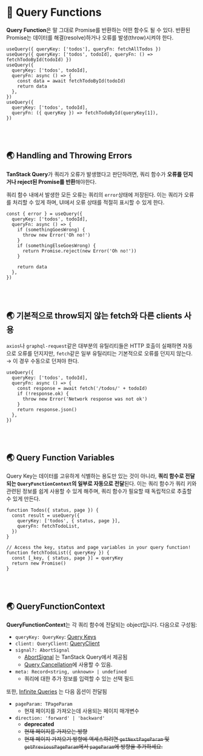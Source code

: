 # 🐳 Query Functions

**Query Function**은 말 그대로 Promise를 반환하는 어떤 함수도 될 수 있다. 반환된 Promise는 데이터를 해결(resolve)하거나 오류를 발생(throw)시켜야 한다.

```tsx
useQuery({ queryKey: ['todos'], queryFn: fetchAllTodos })
useQuery({ queryKey: ['todos', todoId], queryFn: () => fetchTodoById(todoId) })
useQuery({
  queryKey: ['todos', todoId],
  queryFn: async () => {
    const data = await fetchTodoById(todoId)
    return data
  },
})
useQuery({
  queryKey: ['todos', todoId],
  queryFn: ({ queryKey }) => fetchTodoById(queryKey[1]),
})
```

<br/><br/>

## 🌏 Handling and Throwing Errors

**TanStack Query**가 쿼리가 오류가 발생했다고 판단하려면, 쿼리 함수가 **오류를 던지거나 reject된 Promise를 반환**해야한다.

쿼리 함수 내에서 발생한 모든 오류는 쿼리의 `error`상태에 저장된다. 이는 쿼리가 오류를 처리할 수 있게 하며, UI에서 오류 상태를 적절히 표시할 수 있게 한다.

```tsx
const { error } = useQuery({
  queryKey: ['todos', todoId],
  queryFn: async () => {
    if (somethingGoesWrong) {
      throw new Error('Oh no!')
    }
    if (somethingElseGoesWrong) {
      return Promise.reject(new Error('Oh no!'))
    }

    return data
  },
})
```

<br/><br/>

## 🌏 기본적으로 throw되지 않는 fetch와 다른 clients 사용

`axios`나 `graphql-request`같은 대부분의 유틸리티들은 HTTP 호출이 실패하면 자동으로 오류를 던지지만, `fetch`같은 일부 유틸리티는 기본적으로 오류를 던지지 않는다. → 이 경우 수동으로 던져야 한다.

```tsx
useQuery({
  queryKey: ['todos', todoId],
  queryFn: async () => {
    const response = await fetch('/todos/' + todoId)
    if (!response.ok) {
      throw new Error('Network response was not ok')
    }
    return response.json()
  },
})
```

<br/><br/>

## 🌏 Query Function Variables

Query Key는 데이터를 고유하게 식별하는 용도만 있는 것이 아니라, **쿼리 함수로 전달되는 `QueryFunctionContext`의 일부로 자동으로 전달**된다. 이는 쿼리 함수가 쿼리 키와 관련된 정보를 쉽게 사용할 수 있게 해주며, 쿼리 함수가 필요할 때 독립적으로 추출할 수 있게 만든다.

```tsx
function Todos({ status, page }) {
  const result = useQuery({
    queryKey: ['todos', { status, page }],
    queryFn: fetchTodoList,
  })
}

// Access the key, status and page variables in your query function!
function fetchTodoList({ queryKey }) {
  const [_key, { status, page }] = queryKey
  return new Promise()
}
```

<br/><br/>

## 🌏 QueryFunctionContext

**QueryFunctionContext**는 각 쿼리 함수에 전달되는 object입니다. 다음으로 구성됨:

- `queryKey: QueryKey`: [Query Keys](https://tanstack.com/query/v5/docs/framework/react/guides/query-keys)
- `client: QueryClient`: [QueryClient](https://tanstack.com/query/v5/docs/reference/QueryClient)
- `signal?: AbortSignal`
  - [AbortSignal](https://developer.mozilla.org/en-US/docs/Web/API/AbortSignal) 는 TanStack Query에서 제공됨
  - [Query Cancellation](https://tanstack.com/query/v5/docs/framework/react/guides/query-cancellation)에 사용할 수 있음.
- `meta: Record<string, unknown> | undefined`
  - 쿼리에 대한 추가 정보를 입력할 수 있는 선택 필드

또한, [Infinite Queries](https://tanstack.com/query/v5/docs/framework/react/guides/infinite-queries) 는 다음 옵션이 전달됨

- `pageParam: TPageParam`
  - 현재 페이지를 가져오는데 사용되는 페이지 매개변수
- `direction: 'forward' | 'backward'`
  - **deprecated**
  - ~~현재 페이지를 가져오는 방향~~
  - ~~현재 페이지 가져오기 방향에 액세스하려면 `getNextPageParam` 및 `getPreviousPageParam`에서 `pageParam`에 방향을 추가하세요.~~

